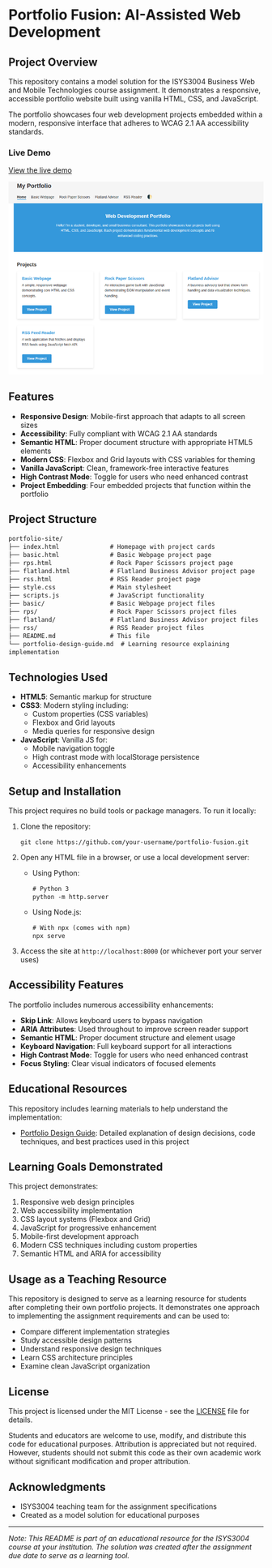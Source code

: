 # Portfolio Fusion: AI-Assisted Web Development

## Project Overview

This repository contains a model solution for the ISYS3004 Business Web and Mobile Technologies course assignment. It demonstrates a responsive, accessible portfolio website built using vanilla HTML, CSS, and JavaScript.

The portfolio showcases four web development projects embedded within a modern, responsive interface that adheres to WCAG 2.1 AA accessibility standards.

### Live Demo

[View the live demo](https://your-netlify-url-here.netlify.app/) <!-- Update with actual Netlify URL -->

![Portfolio Screenshot](screenshot.png) <!-- Consider adding a screenshot image -->

## Features

- **Responsive Design**: Mobile-first approach that adapts to all screen sizes
- **Accessibility**: Fully compliant with WCAG 2.1 AA standards
- **Semantic HTML**: Proper document structure with appropriate HTML5 elements
- **Modern CSS**: Flexbox and Grid layouts with CSS variables for theming
- **Vanilla JavaScript**: Clean, framework-free interactive features
- **High Contrast Mode**: Toggle for users who need enhanced contrast
- **Project Embedding**: Four embedded projects that function within the portfolio

## Project Structure

```
portfolio-site/
├── index.html              # Homepage with project cards
├── basic.html              # Basic Webpage project page
├── rps.html                # Rock Paper Scissors project page
├── flatland.html           # Flatland Business Advisor project page
├── rss.html                # RSS Reader project page
├── style.css               # Main stylesheet
├── scripts.js              # JavaScript functionality
├── basic/                  # Basic Webpage project files
├── rps/                    # Rock Paper Scissors project files
├── flatland/               # Flatland Business Advisor project files
├── rss/                    # RSS Reader project files
├── README.md               # This file
└── portfolio-design-guide.md  # Learning resource explaining implementation
```

## Technologies Used

- **HTML5**: Semantic markup for structure
- **CSS3**: Modern styling including:
  - Custom properties (CSS variables)
  - Flexbox and Grid layouts
  - Media queries for responsive design
- **JavaScript**: Vanilla JS for:
  - Mobile navigation toggle
  - High contrast mode with localStorage persistence
  - Accessibility enhancements

## Setup and Installation

This project requires no build tools or package managers. To run it locally:

1. Clone the repository:
   ```
   git clone https://github.com/your-username/portfolio-fusion.git
   ```

2. Open any HTML file in a browser, or use a local development server:
   - Using Python:
     ```
     # Python 3
     python -m http.server
     ```
   - Using Node.js:
     ```
     # With npx (comes with npm)
     npx serve
     ```

3. Access the site at `http://localhost:8000` (or whichever port your server uses)

## Accessibility Features

The portfolio includes numerous accessibility enhancements:

- **Skip Link**: Allows keyboard users to bypass navigation
- **ARIA Attributes**: Used throughout to improve screen reader support
- **Semantic HTML**: Proper document structure and element usage
- **Keyboard Navigation**: Full keyboard support for all interactions
- **High Contrast Mode**: Toggle for users who need enhanced contrast
- **Focus Styling**: Clear visual indicators of focused elements

## Educational Resources

This repository includes learning materials to help understand the implementation:

- [Portfolio Design Guide](portfolio-design-guide.md): Detailed explanation of design decisions, code techniques, and best practices used in this project

## Learning Goals Demonstrated

This project demonstrates:

1. Responsive web design principles
2. Web accessibility implementation
3. CSS layout systems (Flexbox and Grid)
4. JavaScript for progressive enhancement
5. Mobile-first development approach
6. Modern CSS techniques including custom properties
7. Semantic HTML and ARIA for accessibility

## Usage as a Teaching Resource

This repository is designed to serve as a learning resource for students after completing their own portfolio projects. It demonstrates one approach to implementing the assignment requirements and can be used to:

- Compare different implementation strategies
- Study accessible design patterns
- Understand responsive design techniques
- Learn CSS architecture principles
- Examine clean JavaScript organization

## License

This project is licensed under the MIT License - see the [LICENSE](LICENSE) file for details.

Students and educators are welcome to use, modify, and distribute this code for educational purposes. Attribution is appreciated but not required. However, students should not submit this code as their own academic work without significant modification and proper attribution.

## Acknowledgments

- ISYS3004 teaching team for the assignment specifications
- Created as a model solution for educational purposes

---

*Note: This README is part of an educational resource for the ISYS3004 course at your institution. The solution was created after the assignment due date to serve as a learning tool.*
